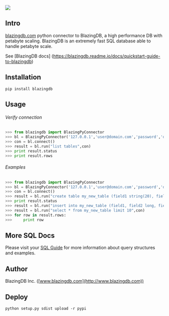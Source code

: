 ![](http://www.blazingdb.com/images/Logo_Blazing_verde.png)



## Intro

[blazingdb.com](http://www.blazingdb.com) python connector to BlazingDB, a high performance DB with petabyte scaling.
BlazingDB is an extremely fast SQL database able to handle petabyte scale.

See [BlazingDB docs] (https://blazingdb.readme.io/docs/quickstart-guide-to-blazingdb)

## Installation

`pip install blazingdb`



## Usage

###### Verify connection

```py
>>> from blazingdb import BlazingPyConnector
>>> bl = BlazingPyConnector('127.0.0.1','user@domain.com','password','database_name',port=8089)
>>> con = bl.connect()
>>> result = bl.run("list tables",con)
>>> print result.status
>>> print result.rows
```

###### Examples

```py
>>> from blazingdb import BlazingPyConnector
>>> bl = BlazingPyConnector('127.0.0.1','user@domain.com','password','database_name',port=8089)
>>> con = bl.connect()
>>> result = bl.run("create table my_new_table (field1 string(20), field2 long, field3 date, field4 double)",con)
>>> print result.status
>>> result = bl.run("insert into my_new_table (field1, field2 long, field3, field4) values ('hello world', 1400, '20162010', 15.5)",con)
>>> result = bl.run("select * from my_new_table limit 10",con)
>>> for row in result.rows:
>>>     print row
```

## More SQL Docs

Please visit your [SQL Guide](https://blazingdb.readme.io/docs/blazingdb-sql-guide) for more information about query structures and examples.

## Author

BlazingDB Inc. ([www.blazingdb.com](http://www.blazingdb.com))


## Deploy

```
python setup.py sdist upload -r pypi
```
